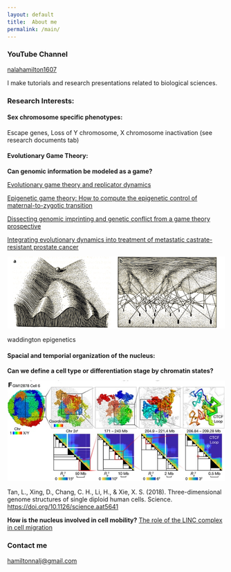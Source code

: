 ```yaml
---
layout: default
title:  About me
permalink: /main/
---
```


### YouTube Channel
[nalahamilton1607](https://www.youtube.com/channel/UCDNVgS1O-37Fzl20FiNgb2g)


I make tutorials and research presentations related to biological sciences.

### Research Interests:
#### Sex chromosome specific phenotypes: 
Escape genes, Loss of Y chromosome, X chromosome inactivation
(see research documents tab)

#### Evolutionary Game Theory: 
**Can genomic information be modeled as a game?**


[Evolutionary game theory and replicator dynamics](https://www.youtube.com/watch?v=Xp7BAIyQxKE)


[Epigenetic game theory: How to compute the epigenetic control of maternal-to-zygotic transition](https://www.sciencedirect.com/science/article/abs/pii/S157106451630135X)


[Dissecting genomic imprinting and genetic conflict from a game theory prospective](https://pubmed.ncbi.nlm.nih.gov/28159530/)


[Integrating evolutionary dynamics into treatment of metastatic castrate-resistant prostate cancer](https://www.nature.com/articles/s41467-017-01968-5)

<img src="/images/Waddington_epigenetics.png" alt="drawing" width="700"/>

waddington epigenetics


#### Spacial and temporial organization of the nucleus: 
**Can we define a cell type or differentiation stage by chromatin states?**


![Fig f in Tan et al. 2028](/images/Sunney.jpg)


Tan, L., Xing, D., Chang, C. H., Li, H., & Xie, X. S. (2018). Three-dimensional genome structures of single diploid human cells. Science. https://doi.org/10.1126/science.aat5641







**How is the nucleus involved in cell mobility?**
[The role of the LINC complex in cell migration](https://www.youtube.com/watch?v=cS5sKqZt71o&t=6s)


### Contact me
[hamiltonnalj@gmail.com](mailto:hamiltonnalj@gmail.com)
